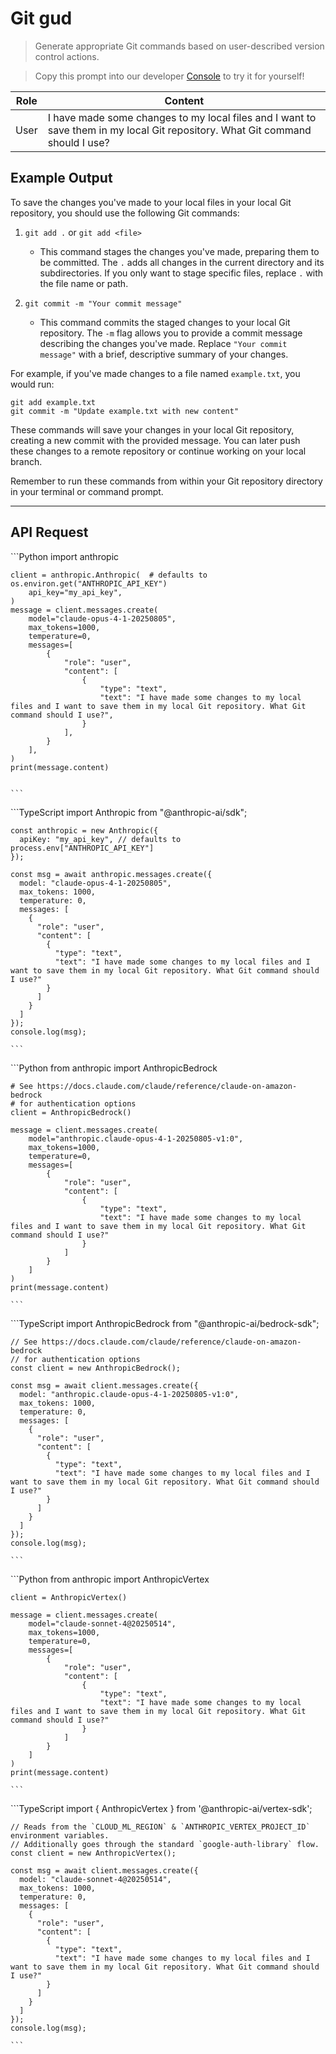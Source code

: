 # Git gud

> Generate appropriate Git commands based on user-described version control actions.

> Copy this prompt into our developer [Console](https://console.anthropic.com/dashboard) to try it for yourself!

| Role | Content                                                                                                                       |
| ---- | ----------------------------------------------------------------------------------------------------------------------------- |
| User | I have made some changes to my local files and I want to save them in my local Git repository. What Git command should I use? |

## Example Output

To save the changes you've made to your local files in your local Git repository, you should use the following Git commands:

1. `git add .` or `git add <file>`

   * This command stages the changes you've made, preparing them to be committed. The `.` adds all changes in the current directory and its subdirectories. If you only want to stage specific files, replace `.` with the file name or path.

2. `git commit -m "Your commit message"`

   * This command commits the staged changes to your local Git repository. The `-m` flag allows you to provide a commit message describing the changes you've made. Replace `"Your commit message"` with a brief, descriptive summary of your changes.

For example, if you've made changes to a file named `example.txt`, you would run:

```
git add example.txt
git commit -m "Update example.txt with new content"

```

These commands will save your changes in your local Git repository, creating a new commit with the provided message. You can later push these changes to a remote repository or continue working on your local branch.

Remember to run these commands from within your Git repository directory in your terminal or command prompt.

***

## API Request

<Tabs>
  <Tab title="Python">
    ```Python
    import anthropic

    client = anthropic.Anthropic(  # defaults to os.environ.get("ANTHROPIC_API_KEY")
        api_key="my_api_key",
    )
    message = client.messages.create(
        model="claude-opus-4-1-20250805",
        max_tokens=1000,
        temperature=0,
        messages=[
            {
                "role": "user",
                "content": [
                    {
                        "type": "text",
                        "text": "I have made some changes to my local files and I want to save them in my local Git repository. What Git command should I use?",
                    }
                ],
            }
        ],
    )
    print(message.content)


    ```
  </Tab>

  <Tab title="TypeScript">
    ```TypeScript
    import Anthropic from "@anthropic-ai/sdk";

    const anthropic = new Anthropic({
      apiKey: "my_api_key", // defaults to process.env["ANTHROPIC_API_KEY"]
    });

    const msg = await anthropic.messages.create({
      model: "claude-opus-4-1-20250805",
      max_tokens: 1000,
      temperature: 0,
      messages: [
        {
          "role": "user",
          "content": [
            {
              "type": "text",
              "text": "I have made some changes to my local files and I want to save them in my local Git repository. What Git command should I use?"
            }
          ]
        }
      ]
    });
    console.log(msg);

    ```
  </Tab>

  <Tab title="AWS Bedrock Python">
    ```Python
    from anthropic import AnthropicBedrock

    # See https://docs.claude.com/claude/reference/claude-on-amazon-bedrock
    # for authentication options
    client = AnthropicBedrock()

    message = client.messages.create(
        model="anthropic.claude-opus-4-1-20250805-v1:0",
        max_tokens=1000,
        temperature=0,
        messages=[
            {
                "role": "user",
                "content": [
                    {
                        "type": "text",
                        "text": "I have made some changes to my local files and I want to save them in my local Git repository. What Git command should I use?"
                    }
                ]
            }
        ]
    )
    print(message.content)

    ```
  </Tab>

  <Tab title="AWS Bedrock TypeScript">
    ```TypeScript
    import AnthropicBedrock from "@anthropic-ai/bedrock-sdk";

    // See https://docs.claude.com/claude/reference/claude-on-amazon-bedrock
    // for authentication options
    const client = new AnthropicBedrock();

    const msg = await client.messages.create({
      model: "anthropic.claude-opus-4-1-20250805-v1:0",
      max_tokens: 1000,
      temperature: 0,
      messages: [
        {
          "role": "user",
          "content": [
            {
              "type": "text",
              "text": "I have made some changes to my local files and I want to save them in my local Git repository. What Git command should I use?"
            }
          ]
        }
      ]
    });
    console.log(msg);

    ```
  </Tab>

  <Tab title="Vertex AI Python">
    ```Python
    from anthropic import AnthropicVertex

    client = AnthropicVertex()

    message = client.messages.create(
        model="claude-sonnet-4@20250514",
        max_tokens=1000,
        temperature=0,
        messages=[
            {
                "role": "user",
                "content": [
                    {
                        "type": "text",
                        "text": "I have made some changes to my local files and I want to save them in my local Git repository. What Git command should I use?"
                    }
                ]
            }
        ]
    )
    print(message.content)

    ```
  </Tab>

  <Tab title="Vertex AI TypeScript">
    ```TypeScript
    import { AnthropicVertex } from '@anthropic-ai/vertex-sdk';

    // Reads from the `CLOUD_ML_REGION` & `ANTHROPIC_VERTEX_PROJECT_ID` environment variables.
    // Additionally goes through the standard `google-auth-library` flow.
    const client = new AnthropicVertex();

    const msg = await client.messages.create({
      model: "claude-sonnet-4@20250514",
      max_tokens: 1000,
      temperature: 0,
      messages: [
        {
          "role": "user",
          "content": [
            {
              "type": "text",
              "text": "I have made some changes to my local files and I want to save them in my local Git repository. What Git command should I use?"
            }
          ]
        }
      ]
    });
    console.log(msg);

    ```
  </Tab>
</Tabs>
